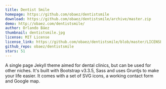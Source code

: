 ```yaml
---
title: Dentist Smile
homepage: https://github.com/obaez/dentistsmile
download: https://github.com/obaez/dentistsmile/archive/master.zip
demo: http://obaez.com/dentistsmile/
author: Orlando Báez
thumbnail: dentistsmile.jpg
license: MIT License
license_link: https://github.com/obaez/dentistsmile/blob/master/LICENSE.md
github_repo: obaez/dentistsmile
stars: 51
---
```


A single page Jekyll theme aimed for dental clinics, but can be used for other niches. It's built with Bootstrap v3.3.5, Sass and uses Gruntjs to make your life easier. It comes with a set of SVG icons, a working contact form and Google map.
